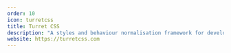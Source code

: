 ```yaml
---
order: 10
icon: turretcss
title: Turret CSS
description: "A styles and behaviour normalisation framework for development of responsive and accessible websites."
website: https://turretcss.com
---
```

